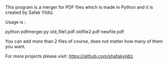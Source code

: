 This program is a merger for PDF files which is made in Python and it is created by Safak Yildiz.

Usage is :

python pdfmerger.py old_file1.pdf oldfile2.pdf newfile.pdf

You can add more than 2 files of course, does not matter how many of them you want.

For more projects please visit: https://github.com/shafakyildiz